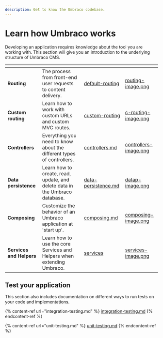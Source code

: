 ```yaml
---
description: Get to know the Umbraco codebase.
---
```


# Learn how Umbraco works

Developing an application requires knowledge about the tool you are working with. This section will give you an introduction to the underlying structure of Umbraco CMS.

<table data-view="cards"><thead><tr><th></th><th></th><th data-hidden data-card-target data-type="content-ref"></th><th data-hidden data-card-cover data-type="files"></th></tr></thead><tbody><tr><td><strong>Routing</strong></td><td>The process from front-end user requests to content delivery.</td><td><a href="default-routing/">default-routing</a></td><td><a href="../.gitbook/assets/routing-image.png">routing-image.png</a></td></tr><tr><td><strong>Custom routing</strong></td><td>Learn how to work with custom URLs and custom MVC routes.</td><td><a href="custom-routing/">custom-routing</a></td><td><a href="../.gitbook/assets/c-routing-image.png">c-routing-image.png</a></td></tr><tr><td><strong>Controllers</strong></td><td>Everything you need to know about the different types of controllers.</td><td><a href="controllers.md">controllers.md</a></td><td><a href="../.gitbook/assets/controllers-image.png">controllers-image.png</a></td></tr><tr><td><strong>Data persistence</strong></td><td>Learn how to create, read, update, and delete data in the Umbraco database.</td><td><a href="data-persistence.md">data-persistence.md</a></td><td><a href="../.gitbook/assets/datap-image.png">datap-image.png</a></td></tr><tr><td><strong>Composing</strong></td><td>Customize the behavior of an Umbraco application at 'start up'.</td><td><a href="composing.md">composing.md</a></td><td><a href="../.gitbook/assets/composing-image.png">composing-image.png</a></td></tr><tr><td><strong>Services and Helpers</strong></td><td>Learn how to use the core Services and Helpers when extending Umbraco.</td><td><a href="services/">services</a></td><td><a href="../.gitbook/assets/services-image.png">services-image.png</a></td></tr></tbody></table>

## Test your application

This section also includes documentation on different ways to run tests on your code and implementations.

{% content-ref url="integration-testing.md" %}
[integration-testing.md](integration-testing.md)
{% endcontent-ref %}

{% content-ref url="unit-testing.md" %}
[unit-testing.md](unit-testing.md)
{% endcontent-ref %}
